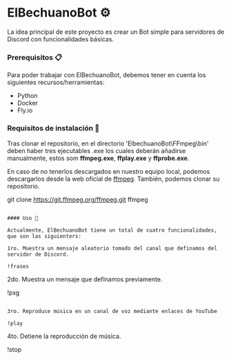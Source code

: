 # ElBechuanoBot ⚙️

La idea principal de este proyecto es crear un Bot simple para servidores de Discord con funcionalidades básicas.

### Prerequisitos 📋

Para poder trabajar con ElBechuanoBot, debemos tener en cuenta los siguientes recursos/herramientas:

* Python
* Docker
* Fly.io

### Requisitos de instalación 🔧

Tras clonar el repositorio, en el directorio 'ElbechuanoBot\FFmpeg\bin' deben haber tres ejecutables .exe los cuales deberán añadirse manualmente, estos som **ffmpeg.exe**, **ffplay.exe** y **ffprobe.exe**.

En caso de no tenerlos descargados en nuestro equipo local, podemos descargarlos desde la web oficial de [ffmpeg](https://ffmpeg.org/download.html). También, podemos clonar su repositorio.

git clone https://git.ffmpeg.org/ffmpeg.git ffmpeg
```

#### Uso 🚀

Actualmente, ElBechuanoBot tiene un total de cuatro funcionalidades, que son las siguienters:

1ro. Muestra un mensaje aleatorio tomado del canal que definamos del servidor de Discord.

!frases
```

2do. Muestra un mensaje que definamos previamente.

!pxg
```

3ro. Reproduce música en un canal de voz mediante enlaces de YouTube

!play
```

4to. Detiene la reproducción de música.

!stop
```
